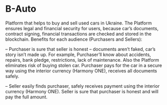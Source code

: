# B-Auto

Platform that helps to buy and sell used cars in Ukraine. The Platform ensures legal and financial security for users, because car’s documents, contract signing, financial transactions are checked and stored in the blockchain. Benefits for each audience (Purchasers and Sellers):

– Purchaser is sure that seller is honest – documents aren’t faked, car’s story isn’t made up. For example, Purchaser’ll know about accidents, repairs, bank pledge, restrictions, lack of maintenance. Also the Platform eliminates risk of buying stolen car. Purchaser pays for the car in a secure way using the interior currency (Harmony ONE), receives all documents safely.

– Seller easily finds purchaser, safely receives payment using the interior currency (Harmony ONE). Seller is sure that purchaser is honest and will pay the full amount.